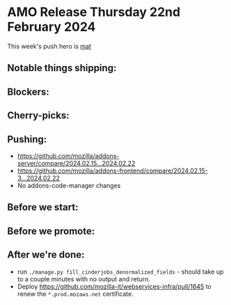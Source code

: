 # AMO Release Thursday 22nd February 2024

This week's push hero is [mat](https://github.com/diox)

## Notable things shipping:

## Blockers:

## Cherry-picks:

## Pushing:

- https://github.com/mozilla/addons-server/compare/2024.02.15...2024.02.22
- https://github.com/mozilla/addons-frontend/compare/2024.02.15-3...2024.02.22
- No addons-code-manager changes

## Before we start:

## Before we promote:

## After we're done:
- run `./manage.py fill_cinderjobs_denormalized_fields` - should take up to a couple minutes with no output and return.
- Deploy https://github.com/mozilla-it/webservices-infra/pull/1645 to renew the `*.prod.mozaws.net` certificate.
